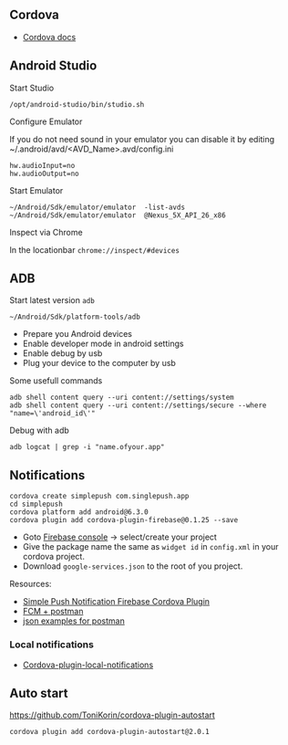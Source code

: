 ## Cordova

* [Cordova docs](https://cordova.apache.org/docs/)

## Android Studio

Start Studio

    /opt/android-studio/bin/studio.sh

Configure Emulator

If you do not need sound in your emulator you can disable it by editing  ~/.android/avd/<AVD_Name>.avd/config.ini

    hw.audioInput=no
    hw.audioOutput=no

Start Emulator

    ~/Android/Sdk/emulator/emulator  -list-avds
    ~/Android/Sdk/emulator/emulator  @Nexus_5X_API_26_x86


Inspect via Chrome

In the locationbar `chrome://inspect/#devices`


## ADB

Start latest version `adb`

    ~/Android/Sdk/platform-tools/adb
* Prepare you Android devices
 * Enable developer mode in android settings
 * Enable debug by usb
 * Plug your device to the computer by usb

Some usefull commands

    adb shell content query --uri content://settings/system
    adb shell content query --uri content://settings/secure --where "name=\'android_id\'"

Debug with adb

    adb logcat | grep -i "name.ofyour.app"

## Notifications

    cordova create simplepush com.singlepush.app
    cd simplepush
    cordova platform add android@6.3.0
    cordova plugin add cordova-plugin-firebase@0.1.25 --save


* Goto [Firebase console](https://console.firebase.google.com/) -> select/create your project
* Give the package name the same as `widget id` in `config.xml` in your cordova project.
* Download `google-services.json` to the root of you project.

Resources:

* [Simple Push Notification Firebase Cordova Plugin](https://www.youtube.com/watch?v=DvRGNrGpI_A)
* [FCM + postman](https://medium.com/android-school/test-fcm-notification-with-postman-f91ba08aacc3)
* [json examples for postman](https://developers.google.com/cloud-messaging/topic-messaging)

### Local notifications

* [Cordova-plugin-local-notifications](https://github.com/katzer/cordova-plugin-local-notifications)


## Auto start

<https://github.com/ToniKorin/cordova-plugin-autostart>

    cordova plugin add cordova-plugin-autostart@2.0.1

